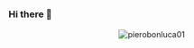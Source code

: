 ### Hi there 👋

<p align="center">&nbsp;<img align="center" src="https://github-readme-stats.vercel.app/api?username=pierobonluca01&show_icons=true&theme=tokyonight&locale=en" alt="pierobonluca01" /></p>


<!--
**pierobonluca01/pierobonluca01** is a ✨ _special_ ✨ repository because its `README.md` (this file) appears on your GitHub profile.

Here are some ideas to get you started:

- 🔭 I’m currently working on ...
- 🌱 I’m currently learning ...
- 👯 I’m looking to collaborate on ...
- 🤔 I’m looking for help with ...
- 💬 Ask me about ...
- 📫 How to reach me: ...
- 😄 Pronouns: ...
- ⚡ Fun fact: ...
-->
